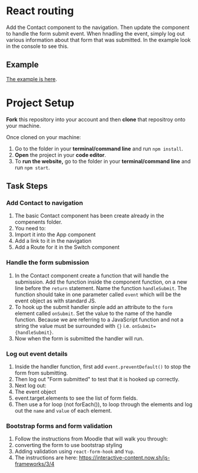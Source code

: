 # React routing

Add the Contact component to the navigation.  Then update the component to handle the form submit event.  When hnadling the event, simply log out various information about that form that was submitted.  In the example look in the console to see this.

## Example

[The example is here](https://jsf-react-routing.now.sh).

# Project Setup

**Fork** this repository into your account and then **clone** that repositroy onto your machine.

Once cloned on your machine:
1. Go to the folder in your **terminal/command line** and run `npm install`.
2. **Open** the project in your **code editor**.
3. To **run the website,** go to the folder in your **terminal/command line** and run `npm start`.

## Task Steps

### Add Contact to navigation

1. The basic Contact component has been create already in the compenents folder.
2. You need to:
3. Import it into the App component
4. Add a link to it in the navigation
5. Add a Route for it in the Switch component

### Handle the form submission

1. In the Contact component create a function that will handle the submission.  Add the function inside the component function, on a new line before the `return` statement.  Name the function `handleSubmit`.  The function should take in one parameter called `event` which will be the event object as with standard JS.
2. To hook up the submit handler sinple add an attribute to the `form` element called `onSubmit`.  Set the value to the name of the handle function.  Because we are referring to a JavaScript function and not a string the value must be surrounded with `{}` i.e. `onSubmit={handleSubmit}`.
3. Now when the form is submitted the handler will run.

### Log out event details

1. Inside the handler function, first add `event.preventDefault()` to stop the form from submitting.
2. Then log out "Form submitted" to test that it is hooked up correctly.
3. Next log out:
4. The event object
5. event.target.elements to see the list of form fields.
6. Then use a for loop (not forEach()), to loop through the elements and log out the `name` and `value` of each element.

### Bootstrap forms and form validation

1. Follow the instructions from Moodle that will walk you through:
2. converting the form to use bootstrap styling
3. Adding validation using `react-form-hook` and `Yup`.
4. The instructions are here: https://interactive-content.now.sh/js-frameworks/3/4

